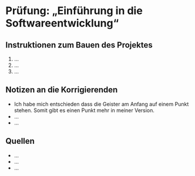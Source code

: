 # Prüfung: „Einführung in die Softwareentwicklung“
## Instruktionen zum Bauen des Projektes
1. ...
1. ...
1. ...

## Notizen an die Korrigierenden
- Ich habe mich entschieden dass die Geister am Anfang auf einem Punkt stehen. Somit gibt es einen Punkt mehr in meiner Version.
- ...
- ...

## Quellen
- ...
- ...
- ...
